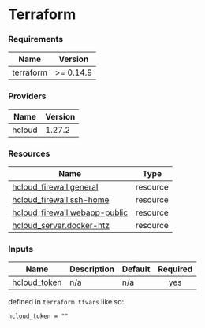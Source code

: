 # Terraform

<!-- BEGIN_TF_DOCS -->

### Requirements

| Name | Version |
|------|---------|
| terraform | >= 0.14.9 |

### Providers

| Name | Version |
|------|---------|
| hcloud | 1.27.2 |

### Resources

| Name | Type |
|------|------|
| [hcloud_firewall.general](https://registry.terraform.io/providers/hetznercloud/hcloud/latest/docs/resources/firewall) | resource |
| [hcloud_firewall.ssh-home](https://registry.terraform.io/providers/hetznercloud/hcloud/latest/docs/resources/firewall) | resource |
| [hcloud_firewall.webapp-public](https://registry.terraform.io/providers/hetznercloud/hcloud/latest/docs/resources/firewall) | resource |
| [hcloud_server.docker-htz](https://registry.terraform.io/providers/hetznercloud/hcloud/latest/docs/resources/server) | resource |

### Inputs

| Name | Description | Default | Required |
|------|-------------|---------|:--------:|
| hcloud\_token | n/a | n/a | yes |

defined in `terraform.tfvars` like so:

```hcl
hcloud_token = ""

```

<!-- END_TF_DOCS -->
